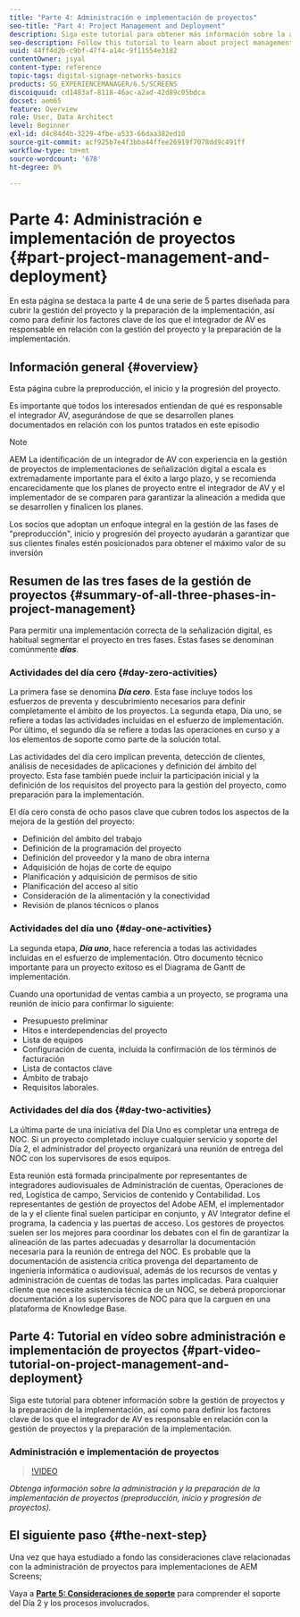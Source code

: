 ```yaml
---
title: "Parte 4: Administración e implementación de proyectos"
seo-title: "Part 4: Project Management and Deployment"
description: Siga este tutorial para obtener más información sobre la administración y la preparación de la implementación de proyectos (preproducción, inicio y progresión de proyectos). Además, conozca cómo se define el alcance y la programación del proyecto junto con la recopilación de información sobre el proveedor, la mano de obra interna y las hojas de corte.
seo-description: Follow this tutorial to learn about project management and deployment preparation (project pre-production, project initiation, project progression). Additionally, get to know how the project scope and schedule is defined along with gathering information on vendor, internal labor, and cut-sheets.
uuid: 44ff4d2b-c9bf-47f4-a14c-9f11554e3182
contentOwner: jsyal
content-type: reference
topic-tags: digital-signage-networks-basics
products: SG_EXPERIENCEMANAGER/6.5/SCREENS
discoiquuid: cd1483af-8118-46ac-a2ad-42d89c05bdca
docset: aem65
feature: Overview
role: User, Data Architect
level: Beginner
exl-id: d4c84d4b-3229-4fbe-a533-66daa382ed10
source-git-commit: acf925b7e4f3bba44ffee26919f7078dd9c491ff
workflow-type: tm+mt
source-wordcount: '678'
ht-degree: 0%

---
```


# Parte 4: Administración e implementación de proyectos {#part-project-management-and-deployment}

En esta página se destaca la parte 4 de una serie de 5 partes diseñada para cubrir la gestión del proyecto y la preparación de la implementación, así como para definir los factores clave de los que el integrador de AV es responsable en relación con la gestión del proyecto y la preparación de la implementación.

## Información general {#overview}

Esta página cubre la preproducción, el inicio y la progresión del proyecto.

Es importante que todos los interesados entiendan de qué es responsable el integrador AV, asegurándose de que se desarrollen planes documentados en relación con los puntos tratados en este episodio

>[!NOTE]
>
>AEM La identificación de un integrador de AV con experiencia en la gestión de proyectos de implementaciones de señalización digital a escala es extremadamente importante para el éxito a largo plazo, y se recomienda encarecidamente que los planes de proyecto entre el integrador de AV y el implementador de se comparen para garantizar la alineación a medida que se desarrollen y finalicen los planes.
>
>Los socios que adoptan un enfoque integral en la gestión de las fases de &quot;preproducción&quot;, inicio y progresión del proyecto ayudarán a garantizar que sus clientes finales estén posicionados para obtener el máximo valor de su inversión

## Resumen de las tres fases de la gestión de proyectos {#summary-of-all-three-phases-in-project-management}

Para permitir una implementación correcta de la señalización digital, es habitual segmentar el proyecto en tres fases. Estas fases se denominan comúnmente ***días***.

### Actividades del día cero {#day-zero-activities}

La primera fase se denomina ***Día cero***. Esta fase incluye todos los esfuerzos de preventa y descubrimiento necesarios para definir completamente el ámbito de los proyectos. La segunda etapa, Día uno, se refiere a todas las actividades incluidas en el esfuerzo de implementación. Por último, el segundo día se refiere a todas las operaciones en curso y a los elementos de soporte como parte de la solución total.

Las actividades del día cero implican preventa, detección de clientes, análisis de necesidades de aplicaciones y definición del ámbito del proyecto. Esta fase también puede incluir la participación inicial y la definición de los requisitos del proyecto para la gestión del proyecto, como preparación para la implementación.

El día cero consta de ocho pasos clave que cubren todos los aspectos de la mejora de la gestión del proyecto:

* Definición del ámbito del trabajo
* Definición de la programación del proyecto
* Definición del proveedor y la mano de obra interna
* Adquisición de hojas de corte de equipo
* Planificación y adquisición de permisos de sitio
* Planificación del acceso al sitio
* Consideración de la alimentación y la conectividad
* Revisión de planos técnicos o planos

### Actividades del día uno {#day-one-activities}

La segunda etapa, ***Día uno***, hace referencia a todas las actividades incluidas en el esfuerzo de implementación. Otro documento técnico importante para un proyecto exitoso es el Diagrama de Gantt de implementación.

Cuando una oportunidad de ventas cambia a un proyecto, se programa una reunión de inicio para confirmar lo siguiente:

* Presupuesto preliminar
* Hitos e interdependencias del proyecto
* Lista de equipos
* Configuración de cuenta, incluida la confirmación de los términos de facturación
* Lista de contactos clave
* Ámbito de trabajo
* Requisitos laborales.

### Actividades del día dos {#day-two-activities}

La última parte de una iniciativa del Día Uno es completar una entrega de NOC. Si un proyecto completado incluye cualquier servicio y soporte del Día 2, el administrador del proyecto organizará una reunión de entrega del NOC con los supervisores de esos equipos.

Esta reunión está formada principalmente por representantes de integradores audiovisuales de Administración de cuentas, Operaciones de red, Logística de campo, Servicios de contenido y Contabilidad. Los representantes de gestión de proyectos del Adobe AEM, el implementador de la y el cliente final suelen participar en conjunto, y AV Integrator define el programa, la cadencia y las puertas de acceso. Los gestores de proyectos suelen ser los mejores para coordinar los debates con el fin de garantizar la alineación de las partes adecuadas y desarrollar la documentación necesaria para la reunión de entrega del NOC. Es probable que la documentación de asistencia crítica provenga del departamento de ingeniería informática o audiovisual, además de los recursos de ventas y administración de cuentas de todas las partes implicadas. Para cualquier cliente que necesite asistencia técnica de un NOC, se deberá proporcionar documentación a los supervisores de NOC para que la carguen en una plataforma de Knowledge Base.

## Parte 4: Tutorial en vídeo sobre administración e implementación de proyectos {#part-video-tutorial-on-project-management-and-deployment}

Siga este tutorial para obtener información sobre la gestión de proyectos y la preparación de la implementación, así como para definir los factores clave de los que el integrador de AV es responsable en relación con la gestión de proyectos y la preparación de la implementación.

### Administración e implementación de proyectos

>[!VIDEO](https://video.tv.adobe.com/v/28408)

*Obtenga información sobre la administración y la preparación de la implementación de proyectos (preproducción, inicio y progresión de proyectos).*

## El siguiente paso {#the-next-step}

Una vez que haya estudiado a fondo las consideraciones clave relacionadas con la administración de proyectos para implementaciones de AEM Screens;

Vaya a **[Parte 5: Consideraciones de soporte](support-considerations.md)** para comprender el soporte del Día 2 y los procesos involucrados.
